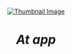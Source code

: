<br />
<div align="center">
  <a href="https://youtu.be/D8unjPg_tl">
    <img src=app/src/main/res/drawable/imangen/jpeg" alt="Thumbnail Image">
  </a>

<h1 align = "center">
<b><i>At app</i></b>
</h1>
